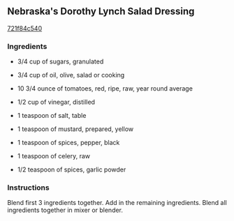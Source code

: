 ## Nebraska's Dorothy Lynch Salad Dressing

[721f84c540](http://online-cookbook.com/goto/cook/rpage/0011A7)

### Ingredients

 - 3/4 cup of sugars, granulated

 - 3/4 cup of oil, olive, salad or cooking

 - 10 3/4 ounce of tomatoes, red, ripe, raw, year round average

 - 1/2 cup of vinegar, distilled

 - 1 teaspoon of salt, table

 - 1 teaspoon of mustard, prepared, yellow

 - 1 teaspoon of spices, pepper, black

 - 1 teaspoon of celery, raw

 - 1/2 teaspoon of spices, garlic powder

### Instructions

Blend first 3 ingredients together. Add in the remaining ingredients. Blend all ingredients together in mixer or blender.